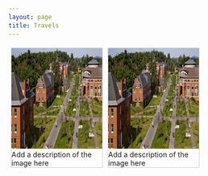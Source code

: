 ```yaml
---
layout: page
title: Travels
---
```


<html>
<head>
<style>
div.gallery {
    margin: 5px;
    border: 1px solid #ccc;
    float: left;
    width: 180px;
}

div.gallery:hover {
    border: 1px solid #777;
}

div.gallery img {
    width: 100%;
    height: auto;
}

div.desc {
    padding: 15px;
    text-align: center;
}
</style>
</head>
<body>

<div class="gallery">
  <a target="_blank" href="fjords.jpg">
    <img src="/img/bates_campus.jpg" alt="Cinque Terre" width="300" height="200">
  </a>
  <div class="desc">Add a description of the image here</div>
</div>

<div class="gallery">
  <a target="_blank" href="forest.jpg">
    <img src="/img/bates_campus.jpg" alt="Forest" width="300" height="200">
  </a>
  <div class="desc">Add a description of the image here</div>
</div>


</body>
</html>
